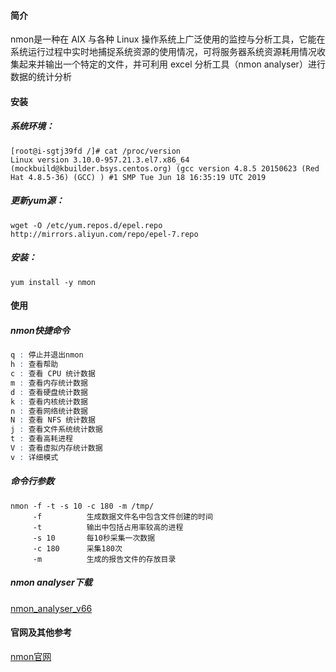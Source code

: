 #### 简介

nmon是一种在 AIX 与各种 Linux 操作系统上广泛使用的监控与分析工具，它能在系统运行过程中实时地捕捉系统资源的使用情况，可将服务器系统资源耗用情况收集起来并输出一个特定的文件，并可利用 excel 分析工具（nmon analyser）进行数据的统计分析

#### 安装

##### 系统环境：

```linux
[root@i-sgtj39fd /]# cat /proc/version
Linux version 3.10.0-957.21.3.el7.x86_64 (mockbuild@kbuilder.bsys.centos.org) (gcc version 4.8.5 20150623 (Red Hat 4.8.5-36) (GCC) ) #1 SMP Tue Jun 18 16:35:19 UTC 2019
```

##### 更新yum源：

```linux
wget -O /etc/yum.repos.d/epel.repo http://mirrors.aliyun.com/repo/epel-7.repo
```

##### 安装：

```
yum install -y nmon
```

#### 使用

##### nmon快捷命令

```q : 停止并退出 nmon
q : 停止并退出nmon
h : 查看帮助
c : 查看 CPU 统计数据
m : 查看内存统计数据
d : 查看硬盘统计数据
k : 查看内核统计数据
n : 查看网络统计数据
N : 查看 NFS 统计数据
j : 查看文件系统统计数据
t : 查看高耗进程
V : 查看虚拟内存统计数据
v : 详细模式
```

##### 命令行参数

```
nmon -f -t -s 10 -c 180 -m /tmp/
     -f          生成数据文件名中包含文件创建的时间
     -t          输出中包括占用率较高的进程
     -s 10       每10秒采集一次数据
     -c 180      采集180次
     -m          生成的报告文件的存放目录
```

##### nmon analyser下载

[nmon_analyser_v66](http://nmon.sourceforge.net/pmwiki.php?n=Site.Nmon-Analyser)

#### 官网及其他参考

[nmon官网](http://nmon.sourceforge.net/pmwiki.php?n=Main.HomePage)